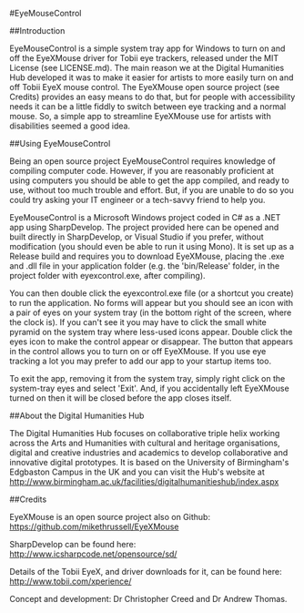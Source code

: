 #EyeMouseControl

##Introduction

EyeMouseControl is a simple system tray app for Windows to turn on and off the EyeXMouse driver for Tobii eye trackers, released under the MIT License (see LICENSE.md). The main reason we at the Digital Humanities Hub developed it was to make it easier for artists to more easily turn on and off Tobii EyeX mouse control. The EyeXMouse open source project (see Credits) provides an easy means to do that, but for people with accessibility needs it can be a little fiddly to switch between eye tracking and a normal mouse. So, a simple app to streamline EyeXMouse use for artists with disabilities seemed a good idea.

##Using EyeMouseControl

Being an open source project EyeMouseControl requires knowledge of compiling computer code. However, if you are reasonably proficient at using computers you should be able to get the app compiled, and ready to use, without too much trouble and effort. But, if you are unable to do so you could try asking your IT engineer or a tech-savvy friend to help you.

EyeMouseControl is a Microsoft Windows project coded in C# as a .NET app using SharpDevelop. The project provided here can be opened and built directly in SharpDevelop, or Visual Studio if you prefer, without modification (you should even be able to run it using Mono). It is set up as a Release build and requires you to download EyeXMouse, placing the .exe and .dll file in your application folder (e.g. the 'bin/Release' folder, in the project folder with eyexcontrol.exe, after compiling).

You can then double click the eyexcontrol.exe file (or a shortcut you create) to run the application. No forms will appear but you should see an icon with a pair of eyes on your system tray (in the bottom right of the screen, where the clock is). If you can't see it you may have to click the small white pyramid on the system tray where less-used icons appear. Double click the eyes icon to make the control appear or disappear. The button that appears in the control allows you to turn on or off EyeXMouse. If you use eye tracking a lot you may prefer to add our app to your startup items too.

To exit the app, removing it from the system tray, simply right click on the system-tray eyes and select 'Exit'. And, if you accidentally left EyeXMouse turned on then it will be closed before the app closes itself.

##About the Digital Humanities Hub

The Digital Humanities Hub focuses on collaborative triple helix working across the Arts and Humanities with cultural and heritage organisations, digital and creative industries and academics to develop collaborative and innovative digital prototypes. It is based on the University of Birmingham's Edgbaston Campus in the UK and you can visit the Hub's website at http://www.birmingham.ac.uk/facilities/digitalhumanitieshub/index.aspx

##Credits

EyeXMouse is an open source project also on Github: https://github.com/mikethrussell/EyeXMouse

SharpDevelop can be found here: http://www.icsharpcode.net/opensource/sd/

Details of the Tobii EyeX, and driver downloads for it, can be found here: http://www.tobii.com/xperience/

Concept and development: Dr Christopher Creed and Dr Andrew Thomas.

